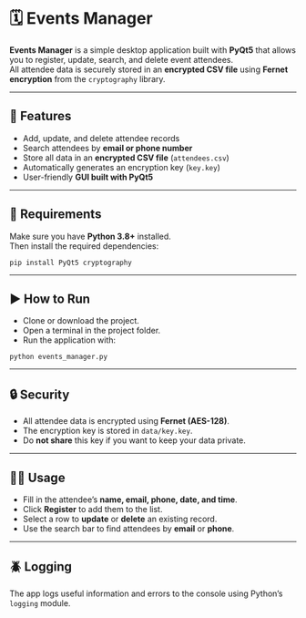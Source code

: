 # 🗓️ Events Manager

**Events Manager** is a simple desktop application built with **PyQt5** that allows you to register, update, search, and delete event attendees.  
All attendee data is securely stored in an **encrypted CSV file** using **Fernet encryption** from the `cryptography` library.

---

## 🚀 Features

- Add, update, and delete attendee records  
- Search attendees by **email or phone number**  
- Store all data in an **encrypted CSV file** (`attendees.csv`)  
- Automatically generates an encryption key (`key.key`)  
- User-friendly **GUI built with PyQt5**  

---

## 🧰 Requirements

Make sure you have **Python 3.8+** installed.  
Then install the required dependencies:

`pip install PyQt5 cryptography`

---

## ▶️ How to Run

- Clone or download the project.
- Open a terminal in the project folder.
- Run the application with:

`python events_manager.py`

---

## 🔒 Security

- All attendee data is encrypted using **Fernet (AES-128)**.  
- The encryption key is stored in `data/key.key`.  
- Do **not share** this key if you want to keep your data private.

---

## 🧑‍💻 Usage

- Fill in the attendee’s **name, email, phone, date, and time**.
- Click **Register** to add them to the list.
- Select a row to **update** or **delete** an existing record.
- Use the search bar to find attendees by **email** or **phone**.

---

## 🪲 Logging

The app logs useful information and errors to the console using Python’s `logging` module.
